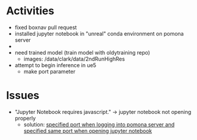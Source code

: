 # Activities
* fixed boxnav pull request
* installed jupyter notebook in "unreal" conda environment on pomona server
* 
* need trained model (train model with oldytraining repo)
    * images: /data/clark/data/2ndRunHighRes
* attempt to begin inference in ue5
    * make port parameter

# Issues
* "Jupyter Notebook requires javascript." -> jupyter notebook not opening properly
   * solution: [specified port when logging into pomona server and specified same port when opening jupyter notebook](https://stackoverflow.com/questions/50136894/jupyter-notebook-requires-javascript-accesing-from-remote-server-machine-using)

